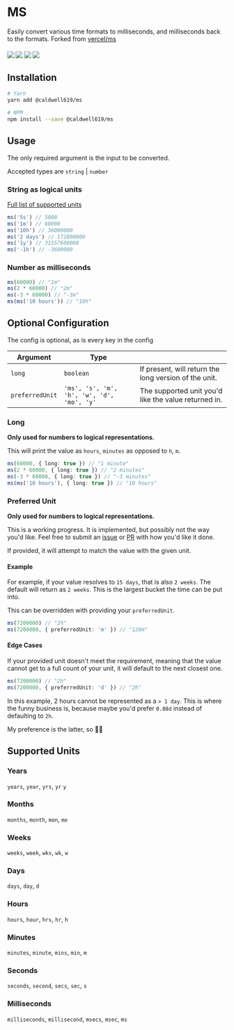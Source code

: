 # MS

Easily convert various time formats to milliseconds, and milliseconds back to the formats.
Forked from [vercel/ms](https://github.com/vercel/ms)

<p align="center">
  <h4/>
  <img src="https://img.shields.io/npm/v/@caldwell619/ms">
  <img src="https://img.shields.io/bundlephobia/min/@caldwell619/ms">
  <img src="https://img.shields.io/github/last-commit/christopher-caldwell/ms">
  <img src="https://img.shields.io/npm/types/@caldwell619/ms">
</p>

## Installation

```bash
# Yarn
yarn add @caldwell619/ms

# NPM
npm install --save @caldwell619/ms
```

## Usage

The only required argument is the input to be converted.

Accepted types are `string` | `number`

### String as logical units

[Full list of supported units](#supported-units)

```js
ms('5s') // 5000
ms('1m') // 60000
ms('10h') // 36000000
ms('2 days') // 172800000
ms('1y') // 31557600000
ms('-1h') // -3600000
```

### Number as milliseconds

```js
ms(60000) // "1m"
ms(2 * 60000) // "2m"
ms(-3 * 60000) // "-3m"
ms(ms('10 hours')) // "10h"
```

## Optional Configuration

The config is optional, as is every key in the config

| Argument        | Type                                       |                                                       |
| --------------- | ------------------------------------------ | ----------------------------------------------------- |
| `long`          | `boolean`                                  | If present, will return the long version of the unit. |
| `preferredUnit` | `'ms', 's', 'm', 'h', 'w', 'd', 'mo', 'y'` | The supported unit you'd like the value returned in.  |

### Long

**Only used for numbers to logical representations.**

This will print the value as `hours`, `minutes` as opposed to `h`, `m`.

```ts
ms(60000, { long: true }) // "1 minute"
ms(2 * 60000, { long: true }) // "2 minutes"
ms(-3 * 60000, { long: true }) // "-3 minutes"
ms(ms('10 hours'), { long: true }) // "10 hours"
```

### Preferred Unit

**Only used for numbers to logical representations.**

This is a working progress. It is implemented, but possibly not the way you'd like. Feel free to submit an [issue](https://github.com/christopher-caldwell/ms/issues/new) or [PR](https://github.com/christopher-caldwell/ms/compare) with how you'd like it done.

If provided, it will attempt to match the value with the given unit.

#### Example

For example, if your value resolves to `15 days`, that is also `2 weeks`. The default will return as `2 weeks`. This is the largest bucket the time can be put into.

This can be overridden with providing your `preferredUnit`.

```ts
ms(7200000) // "2h"
ms(7200000, { preferredUnit: 'm' }) // "120m"
```

#### Edge Cases

If your provided unit doesn't meet the requirement, meaning that the value cannot get to a full count of your unit, it will default to the next closest one.

```ts
ms(7200000) // "2h"
ms(7200000, { preferredUnit: 'd' }) // "2h"
```

In this example, 2 hours cannot be represented as a `> 1 day`. This is where the funny business is, because maybe you'd prefer `0.08d` instead of defaulting to `2h`.

My preference is the latter, so :man_shrugging:

## Supported Units

### Years

`years`, `year`, `yrs`, `yr` `y`

### Months

`months`, `month`, `mon`, `mo`

### Weeks

`weeks`, `week`, `wks`, `wk`, `w`

### Days

`days`, `day`, `d`

### Hours

`hours`, `hour`, `hrs`, `hr`, `h`

### Minutes

`minutes`, `minute`, `mins`, `min`, `m`

### Seconds

`seconds`, `second`, `secs`, `sec`, `s`

### Milliseconds

`milliseconds`, `millisecond`, `msecs`, `msec`, `ms`
